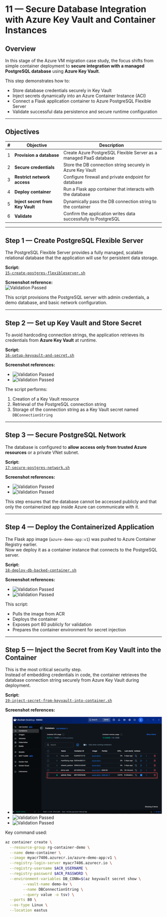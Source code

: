 # 11 — Secure Database Integration with Azure Key Vault and Container Instances

## Overview

In this stage of the Azure VM migration case study, the focus shifts from simple container deployment to **secure integration with a managed PostgreSQL database** using **Azure Key Vault**.

This step demonstrates how to:
- Store database credentials securely in Key Vault  
- Inject secrets dynamically into an Azure Container Instance (ACI)  
- Connect a Flask application container to Azure PostgreSQL Flexible Server  
- Validate successful data persistence and secure runtime configuration  

---

## Objectives

| # | Objective | Description |
|--|-------------|--------------|
| 1 | **Provision a database** | Create Azure PostgreSQL Flexible Server as a managed PaaS database |
| 2 | **Secure credentials** | Store the DB connection string securely in Azure Key Vault |
| 3 | **Restrict network access** | Configure firewall and private endpoint for database |
| 4 | **Deploy container** | Run a Flask app container that interacts with the database |
| 5 | **Inject secret from Key Vault** | Dynamically pass the DB connection string to the container |
| 6 | **Validate** | Confirm the application writes data successfully to PostgreSQL |

---

## Step 1 — Create PostgreSQL Flexible Server

The PostgreSQL Flexible Server provides a fully managed, scalable relational database that the application will use for persistent data storage.

**Script:**  
[`15-create-postgres-flexibleserver.sh`](../scripts/15-create-postgres-flexibleserver.sh)

**Screenshot reference:**  
![Validation Passed](../images/74-create-postgres-flexibleserver.png)

This script provisions the PostgreSQL server with admin credentials, a demo database, and basic network configuration.

---

## Step 2 — Set up Key Vault and Store Secret

To avoid hardcoding connection strings, the application retrieves its credentials from **Azure Key Vault** at runtime.

**Script:**  
[`16-setup-keyvault-and-secret.sh`](../scripts/16-setup-keyvault-and-secret.sh)

**Screenshot references:**  
- ![Validation Passed](../images/75-create-keyvault.png)  
- ![Validation Passed](../images/76-store-dbconnectionstring.png)

The script performs:
1. Creation of a Key Vault resource  
2. Retrieval of the PostgreSQL connection string  
3. Storage of the connection string as a Key Vault secret named `DBConnectionString`

---

## Step 3 — Secure PostgreSQL Network

The database is configured to **allow access only from trusted Azure resources** or a private VNet subnet.

**Script:**  
[`17-secure-postgres-network.sh`](../scripts/17-secure-postgres-network.sh)

**Screenshot references:**  
- ![Validation Passed](../images/77-disable-public-access.png)  
- ![Validation Passed](../images/78-create-private-endpoint.png)

This step ensures that the database cannot be accessed publicly and that only the containerized app inside Azure can communicate with it.

---

## Step 4 — Deploy the Containerized Application

The Flask app image (`azure-demo-app:v1`) was pushed to Azure Container Registry earlier.  
Now we deploy it as a container instance that connects to the PostgreSQL server.

**Script:**  
[`18-deploy-db-backed-container.sh`](../scripts/18-deploy-db-backed-container.sh)

**Screenshot references:**  
- ![Validation Passed](../images/80-deploy-db-container.png)  
- ![Validation Passed](../images/81-container-overview.png)

This script:
- Pulls the image from ACR  
- Deploys the container  
- Exposes port 80 publicly for validation  
- Prepares the container environment for secret injection

---

## Step 5 — Inject the Secret from Key Vault into the Container

This is the most critical security step.  
Instead of embedding credentials in code, the container retrieves the database connection string securely from Azure Key Vault during deployment.

**Script:**  
[`19-inject-secret-from-keyvault-into-container.sh`](../scripts/19-inject-secret-from-keyvault-into-container.sh)

**Screenshot references:**  
- ![Validation Passed](../images/84.inject-the-secret-key-vault-into-container.png)  
- ![Validation Passed](../images/82-container-env-vars.png)  
- ![Validation Passed](../images/83-container-logs-flask.png)

Key command used:
```bash
az container create \
  --resource-group rg-container-demo \
  --name demo-container \
  --image myacr7406.azurecr.io/azure-demo-app:v1 \
  --registry-login-server myacr7406.azurecr.io \
  --registry-username $ACR_USERNAME \
  --registry-password $ACR_PASSWORD \
  --environment-variables DB_CONN=$(az keyvault secret show \
        --vault-name demo-kv \
        --name DBConnectionString \
        --query value -o tsv) \
  --ports 80 \
  --os-type Linux \
  --location eastus
```
